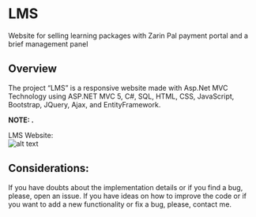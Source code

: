# LMS
Website for selling learning packages with Zarin Pal payment portal and a brief management panel

## Overview
The project “LMS” is a responsive website made with Asp.Net MVC Technology using ASP.NET MVC 5, C#, SQL, HTML, CSS, JavaScript, Bootstrap, JQuery, Ajax, and EntityFramework.

__NOTE: .__


LMS Website:<br>
![alt text](https://github.com/soheilasadeghian/HamiDiabet/blob/main/image/screenshot_hamidiabet.png?raw=true)

## Considerations:
If you have doubts about the implementation details or if you find a bug, please, open an issue. If you have ideas on how to improve the code or if you want to add a new functionality or fix a bug, please, contact me.

